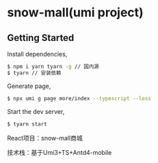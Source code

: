# snow-mall(umi project)

## Getting Started

Install dependencies,

```bash
$ npm i yarn tyarn -g // 国内源
$ tyarn // 安装依赖
```

Generate page,
```bash
$ npx umi g page more/index --typescript --less
```

Start the dev server,

```bash
$ tyarn start
```

React项目：snow-mall商城

技术栈：基于Umi3+TS+Antd4-mobile
